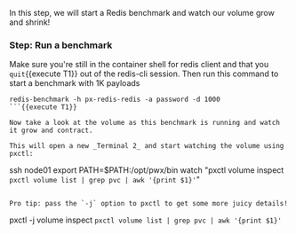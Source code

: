 In this step, we will start a Redis benchmark and watch our volume grow and shrink!

### Step: Run a benchmark

Make sure you're still in the container shell for redis client and that you ```quit```{{execute T1}} out of the redis-cli session. Then run this command to start a benchmark with 1K payloads
```
redis-benchmark -h px-redis-redis -a password -d 1000
```{{execute T1}}

Now take a look at the volume as this benchmark is running and watch it grow and contract.

This will open a new _Terminal 2_ and start watching the volume using pxctl:
```
ssh node01
export PATH=$PATH:/opt/pwx/bin
watch "pxctl volume inspect `pxctl volume list | grep pvc | awk '{print $1}'`"
```{{execute T2}}

Pro tip: pass the `-j` option to pxctl to get some more juicy details!

```
pxctl -j volume inspect `pxctl volume list | grep pvc | awk '{print $1}'`
```{{execute interrupt T2}}
